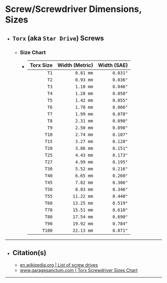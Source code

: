 <!-- https://github.com/mcavallo-git/Coding/blob/main/hardware/screws-screwdrivers/torx-star-drive_dimensions-sizes.md -->

# Screw/Screwdriver Dimensions, Sizes

- ## `Torx` (aka `Star Drive`) Screws
  - ### Size Chart
    - | Torx Size | Width (Metric) | Width (SAE) |
      | --------: | -------------: | ----------: |
      |      `T1` |      `0.81 mm` |    `0.031"` |
      |      `T2` |      `0.93 mm` |    `0.036"` |
      |      `T3` |      `1.10 mm` |    `0.046"` |
      |      `T4` |      `1.28 mm` |    `0.050"` |
      |      `T5` |      `1.42 mm` |    `0.055"` |
      |      `T6` |      `1.70 mm` |    `0.066"` |
      |      `T7` |      `1.99 mm` |    `0.078"` |
      |      `T8` |      `2.31 mm` |    `0.090"` |
      |      `T9` |      `2.50 mm` |    `0.098"` |
      |     `T10` |      `2.74 mm` |    `0.107"` |
      |     `T15` |      `3.27 mm` |    `0.128"` |
      |     `T20` |      `3.86 mm` |    `0.151"` |
      |     `T25` |      `4.43 mm` |    `0.173"` |
      |     `T27` |      `4.99 mm` |    `0.195"` |
      |     `T30` |      `5.52 mm` |    `0.216"` |
      |     `T40` |      `6.65 mm` |    `0.260"` |
      |     `T45` |      `7.82 mm` |    `0.306"` |
      |     `T50` |      `8.83 mm` |    `0.346"` |
      |     `T55` |     `11.22 mm` |    `0.440"` |
      |     `T60` |     `13.25 mm` |    `0.519"` |
      |     `T70` |     `15.51 mm` |    `0.610"` |
      |     `T80` |     `17.54 mm` |    `0.690"` |
      |     `T90` |     `19.92 mm` |    `0.784"` |
      |    `T100` |     `22.13 mm` |    `0.871"` |

***

- ## Citation(s)
  - [en.wikipedia.org | List of screw drives](https://en.wikipedia.org/wiki/List_of_screw_drives)
  - [www.garagesanctum.com | Torx Screwdriver Sizes Chart](https://www.garagesanctum.com/size-chart/screwdriver-sizes-chart/#ftoc-heading-5)

***
